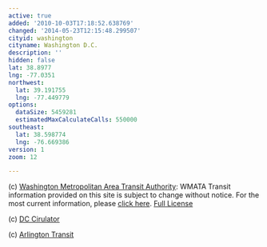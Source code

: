 ```yaml
---
active: true
added: '2010-10-03T17:18:52.638769'
changed: '2014-05-23T12:15:48.299507'
cityid: washington
cityname: Washington D.C.
description: ''
hidden: false
lat: 38.8977
lng: -77.0351
northwest:
  lat: 39.191755
  lng: -77.449779
options:
  dataSize: 5459281
  estimatedMaxCalculateCalls: 550000
southeast:
  lat: 38.598774
  lng: -76.669386
version: 1
zoom: 12

---
```


(c) [Washington Metropolitan Area Transit Authority](http://www.wmata.com/): WMATA Transit information provided on this site is subject to change without notice. For the most current information, please [click here](http://www.wmata.com/rider_tools/tripplanner/tripplanner_form_solo.cfm). [Full License](http://www.wmata.com/rider_tools/license_agreement.cfm)

(c) [DC Cirulator](http://www.dccirculator.com/)

(c) [Arlington Transit](http://www.arlingtontransit.com/)
